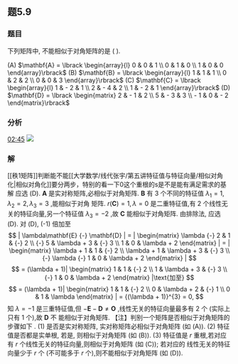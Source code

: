 ## 题5.9
### 题目
下列矩阵中, 不能相似于对角矩阵的是 ( ).

(A) $\mathbf{A} = \lbrack  \begin{array}{l} 0 & 0 & 1 \\  0 & 1 & 0 \\  1 & 0 & 0 \end{array}\rbrack$ (B) $\mathbf{B} = \lbrack  \begin{array}{l} 1 & 1 & 1 \\  0 & 2 & 2 \\  0 & 0 & 3 \end{array}\rbrack$ (C) $\mathbf{C} = \lbrack  \begin{array}{l} 1 &  - 2 & 1 \\  2 &  - 4 & 2 \\  1 &  - 2 & 1 \end{array}\rbrack$ (D) $\mathbf{D} = \lbrack  \begin{matrix} 2 &  - 1 & 2 \\  5 &  - 3 & 3 \\   - 1 & 0 &  - 2 \end{matrix}\rbrack$
### 分析
[02:45](https://www.bilibili.com/video/BV1Ti421D727?p=45&t=165.006385#t=02:45.01) 
![](https://img.hwenyi.tech/202406102013296.webp)
### 解
[[秩1矩阵]]判断能不能[[大学数学/线代张宇/第五讲特征值与特征向量/相似对角化|相似对角化]]要分两步，特别的看一下0这个重根的s是不是能有满足需求的基
解 应选 (D).
$\mathbf{A}$ 是实对称矩阵,必相似于对角矩阵. 
$\mathbf{B}$ 有 3 个不同的特征值 ${\lambda}_{1} = 1,{\lambda}_{2} = 2,{\lambda}_{3} = 3$ ,能相似于对角 矩阵.
$r( \mathbf{C} ) = 1,\lambda = 0$ 是二重特征值,有 2 个线性无关的特征向量,另一个特征值 ${\lambda}_{3} = {-} 2$ ,故 $\mathbf{C}$ 能相似于对角矩阵. 由排除法, 应选 (D).
对 (D), (-1) 倍加至
$$
| \lambda\mathbf{E} {-} \mathbf{D} | = | \begin{matrix} \lambda {-} 2 & 1 & {-} 2 \\  {-} 5 & \lambda + 3 & {-} 3 \\ 1 & 0 & \lambda + 2 \end{matrix} | = | \begin{matrix} \lambda + 1 & 1 & {-} 2 \\ \lambda + 1 & \lambda + 3 & {-} 3 \\  {-} \lambda {-} 1 & 0 & \lambda + 2 \end{matrix} |
$$
$$
= (\lambda + 1)| \begin{matrix} 1 & 1 & {-} 2 \\ 1 & \lambda + 3 & {-} 3 \\  {-} 1 & 0 & \lambda + 2 \end{matrix} |\text{加至}
$$
$$
= (\lambda + 1)| \begin{matrix} 1 & 1 & {-} 2 \\ 0 & \lambda + 2 & {-} 1 \\ 0 & 1 & \lambda \end{matrix} | = {(\lambda + 1)}^{3} = 0,
$$
知 $\lambda = {-} 1$ 是三重特征值,但 ${-} \mathbf{E} {-} \mathbf{D} {\neq} \mathbf{O}$ ,线性无关的特征向量最多有 2 个 (实际上只有 1 个),故 $\mathbf{D}$ 不 能相似于对角矩阵.
【注】判别一个矩阵是否相似于对角矩阵的步骤如下 .
(1) 是否是实对称矩阵, 实对称矩阵必相似于对角矩阵 (如 (A)).
(2) 特征值是否都是实单根, 若是, 则相似于对角矩阵 (如 (B)).
(3) 特征值是 $r$ 重根,若对应有 $r$ 个线性无关的特征向量,则相似于对角矩阵 (如 (C)); 若对应的 线性无关的特征向量少于 $r$ 个 (不可能多于 $r$ 个),则不能相似于对角矩阵 (如 (D)).